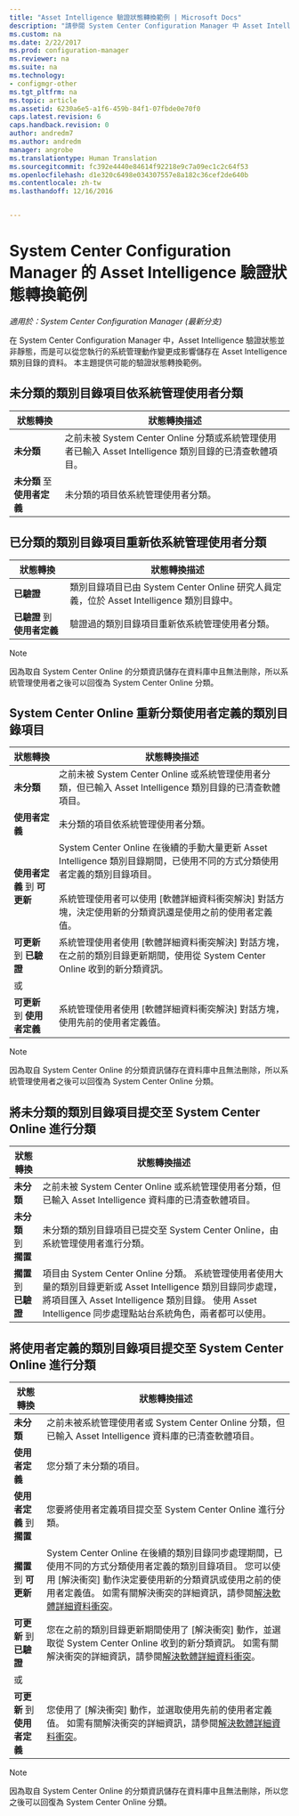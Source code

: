 ```yaml
---
title: "Asset Intelligence 驗證狀態轉換範例 | Microsoft Docs"
description: "請參閱 System Center Configuration Manager 中 Asset Intelligence 驗證狀態轉換範例。"
ms.custom: na
ms.date: 2/22/2017
ms.prod: configuration-manager
ms.reviewer: na
ms.suite: na
ms.technology:
- configmgr-other
ms.tgt_pltfrm: na
ms.topic: article
ms.assetid: 6230a6e5-a1f6-459b-84f1-07fbde0e70f0
caps.latest.revision: 6
caps.handback.revision: 0
author: andredm7
ms.author: andredm
manager: angrobe
ms.translationtype: Human Translation
ms.sourcegitcommit: fc392e4440e84614f92218e9c7a09ec1c2c64f53
ms.openlocfilehash: d1e320c6498e034307557e8a182c36cef2de640b
ms.contentlocale: zh-tw
ms.lasthandoff: 12/16/2016


---
```

# <a name="example-validation-state-transitions-for-asset-intelligence-in-system-center-configuration-manager"></a>System Center Configuration Manager 的 Asset Intelligence 驗證狀態轉換範例

*適用於：System Center Configuration Manager (最新分支)*

在 System Center Configuration Manager 中，Asset Intelligence 驗證狀態並非靜態，而是可以從您執行的系統管理動作變更成影響儲存在 Asset Intelligence 類別目錄的資料。 本主題提供可能的驗證狀態轉換範例。

##  <a name="BKMK_UncategorizedIsCategorized"></a> 未分類的類別目錄項目依系統管理使用者分類  

|**狀態轉換**|**狀態轉換描述**|  
|--------------------------|--------------------------------------|  
|**未分類**|之前未被 System Center Online 分類或系統管理使用者已輸入 Asset Intelligence 類別目錄的已清查軟體項目。|  
|**未分類** 至 **使用者定義**|未分類的項目依系統管理使用者分類。|  

##  <a name="BKMK_CategorizedIsReCategorized"></a> 已分類的類別目錄項目重新依系統管理使用者分類  

|**狀態轉換**|**狀態轉換描述**|  
|--------------------------|--------------------------------------|  
|**已驗證**|類別目錄項目已由 System Center Online 研究人員定義，位於 Asset Intelligence 類別目錄中。|  
|**已驗證** 到 **使用者定義**|驗證過的類別目錄項目重新依系統管理使用者分類。|  

> [!NOTE]  
>  因為取自 System Center Online 的分類資訊儲存在資料庫中且無法刪除，所以系統管理使用者之後可以回復為 System Center Online 分類。  

##  <a name="BKMK_UserDefinedIsRecategorized"></a> System Center Online 重新分類使用者定義的類別目錄項目  

|**狀態轉換**|**狀態轉換描述**|  
|--------------------------|--------------------------------------|  
|**未分類**|之前未被 System Center Online 或系統管理使用者分類，但已輸入 Asset Intelligence 類別目錄的已清查軟體項目。|  
|**使用者定義**|未分類的項目依系統管理使用者分類。|  
|**使用者定義** 到 **可更新**|System Center Online 在後續的手動大量更新 Asset Intelligence 類別目錄期間，已使用不同的方式分類使用者定義的類別目錄項目。<br /><br /> 系統管理使用者可以使用 [軟體詳細資料衝突解決]  對話方塊，決定使用新的分類資訊還是使用之前的使用者定義值。|  
|**可更新** 到 **已驗證**|系統管理使用者使用 [軟體詳細資料衝突解決]  對話方塊，在之前的類別目錄更新期間，使用從 System Center Online 收到的新分類資訊。|  
|或||  
|**可更新** 到 **使用者定義**|系統管理使用者使用 [軟體詳細資料衝突解決]  對話方塊，使用先前的使用者定義值。|  

> [!NOTE]  
>  因為取自 System Center Online 的分類資訊儲存在資料庫中且無法刪除，所以系統管理使用者之後可以回復為 System Center Online 分類。  

##  <a name="BKMK_UncategorizedIsSubmitted"></a> 將未分類的類別目錄項目提交至 System Center Online 進行分類  

|**狀態轉換**|**狀態轉換描述**|  
|--------------------------|--------------------------------------|  
|**未分類**|之前未被 System Center Online 或系統管理使用者分類，但已輸入 Asset Intelligence 資料庫的已清查軟體項目。|  
|**未分類** 到 **擱置**|未分類的類別目錄項目已提交至 System Center Online，由系統管理使用者進行分類。|  
|**擱置** 到 **已驗證**|項目由 System Center Online 分類。 系統管理使用者使用大量的類別目錄更新或 Asset Intelligence 類別目錄同步處理，將項目匯入 Asset Intelligence 類別目錄。 使用 Asset Intelligence 同步處理點站台系統角色，兩者都可以使用。|  

##  <a name="BKMK_UserDefinedIsSubmitted"></a> 將使用者定義的類別目錄項目提交至 System Center Online 進行分類  

|**狀態轉換**|**狀態轉換描述**|  
|--------------------------|--------------------------------------|  
|**未分類**|之前未被系統管理使用者或 System Center Online 分類，但已輸入 Asset Intelligence 資料庫的已清查軟體項目。|  
|**使用者定義**|您分類了未分類的項目。|  
|**使用者定義** 到 **擱置**|您要將使用者定義項目提交至 System Center Online 進行分類。|  
|**擱置** 到 **可更新**|System Center Online 在後續的類別目錄同步處理期間，已使用不同的方式分類使用者定義的類別目錄項目。 您可以使用 [解決衝突]  動作決定要使用新的分類資訊或使用之前的使用者定義值。 如需有關解決衝突的詳細資訊，請參閱[解決軟體詳細資料衝突](../../../../core/clients/manage/asset-intelligence/operations-for-asset-intelligence.md#BKMK_ResolveSoftwareDetails)。|  
|**可更新** 到 **已驗證**|您在之前的類別目錄更新期間使用了 [解決衝突]  動作，並選取從 System Center Online 收到的新分類資訊。 如需有關解決衝突的詳細資訊，請參閱[解決軟體詳細資料衝突](../../../../core/clients/manage/asset-intelligence/operations-for-asset-intelligence.md#BKMK_ResolveSoftwareDetails)。|  
|或||  
|**可更新** 到 **使用者定義**|您使用了 [解決衝突]  動作，並選取使用先前的使用者定義值。 如需有關解決衝突的詳細資訊，請參閱[解決軟體詳細資料衝突](../../../../core/clients/manage/asset-intelligence/operations-for-asset-intelligence.md#BKMK_ResolveSoftwareDetails)。|  

> [!NOTE]  
>  因為取自 System Center Online 的分類資訊儲存在資料庫中且無法刪除，所以您之後可以回復為 System Center Online 分類。  

